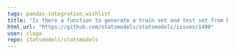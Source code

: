 ```yaml
---
tags: pandas-integration,wishlist
title: "Is there a function to generate a train set and test set from DataFrame\uff1f"
html_url: "https://github.com/statsmodels/statsmodels/issues/1498"
user: cloga
repo: statsmodels/statsmodels
---
```


